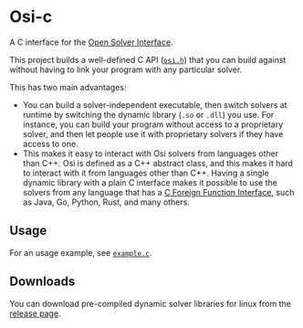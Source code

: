 # Osi-c

A C interface for the [Open Solver Interface](https://github.com/coin-or/Osi#osi).

This project builds a well-defined C API ([`osi.h`](./osi.h)) that you can build against
without having to link your program with any particular solver.

This has two main advantages:
 - You can build a solver-independent executable,
   then switch solvers at runtime by switching the dynamic library (`.so` or `.dll`) you use.
   For instance, you can build your program without access to a proprietary solver, and then
   let people use it with proprietary solvers if they have access to one.
 - This makes it easy to interact with Osi solvers from languages other than C++.
   Osi is defined as a C++ abstract class,
   and this makes it hard to interact with it from languages other than C++.
   Having a single dynamic library with a plain C interface makes it possible to use 
   the solvers from any language that has a
   [C Foreign Function Interface](https://en.wikipedia.org/wiki/Foreign_function_interface),
   such as Java, Go, Python, Rust, and many others.
   
## Usage

For an usage example, see [`example.c`](./example.c).

## Downloads

You can download pre-compiled dynamic solver libraries for linux
from the 
[release page](https://github.com/lovasoa/c-osi/releases).